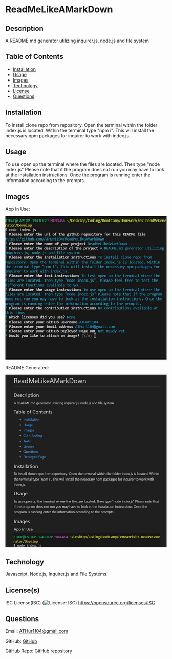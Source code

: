 # ReadMeLikeAMarkDown
    
    
## Description
A README.md generator utilizing inquirer.js, node.js and file system
        

## Table of Contents
- [Installation](#installation)
- [Usage](#usage)
- [Images](#images)
- [Technology](#technology)
- [License](#license)
- [Questions](#questions)


## Installation
To install clone repo from repository. Open the terminal within the folder index.js is located. Within the terminal type "npm i". This will install the necessary npm packages for inquirer to work with index.js.
        

## Usage
To use open up the terminal where the files are located. Then type "node index.js" Please note that if the program does not run you may have to look at the installation instructions. Once the program is running enter the information according to the prompts.

    
## Images

App In Use:

![App In Use](./READMEAssets/InUse.jpg)

README Generated:

![README Generated](./READMEAssets/GeneratedReadMe.jpg)


## Technology
Javascript, Node.js, Inquirer.js and File Systems.

    
## License(s)
ISC License(ISC)
(![License: ISC](https://img.shields.io/badge/License-ISC-blue.svg))
https://opensource.org/licenses/ISC

    
## Questions
Email: ATHur1104@gmail.com
        
    
GitHub: [GitHub](https://github.com/ATHur1104)
        
    
GitHub Repo: [GitHub repository](https://github.com/ATHur1104/ReadMeLikeAMarkDown)
